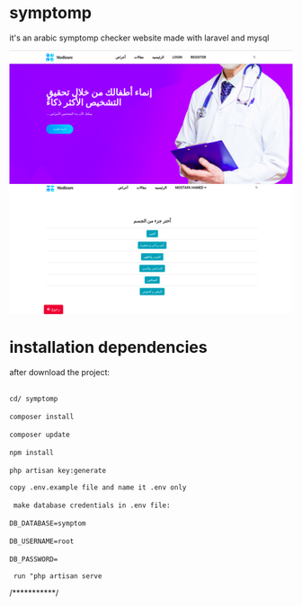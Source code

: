 # symptomp
it's an arabic symptomp checker website made with laravel and mysql

![](public/assets/images/back1.png)
![](public/assets/images/back2.png)

# installation dependencies


after download the project:

```

cd/ symptomp

composer install

composer update

npm install

php artisan key:generate
```

```
copy .env.example file and name it .env only

 make database credentials in .env file:

DB_DATABASE=symptom

DB_USERNAME=root

DB_PASSWORD=
 ```
```
 run "php artisan serve
```

/***********/

